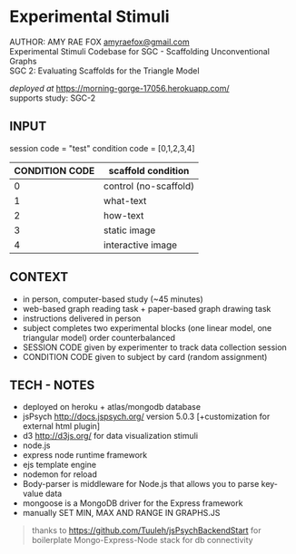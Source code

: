 # Experimental Stimuli
AUTHOR: AMY RAE FOX amyraefox@gmail.com  
Experimental Stimuli Codebase for SGC - Scaffolding Unconventional Graphs  
SGC 2: Evaluating Scaffolds for the Triangle Model

_deployed at_ https://morning-gorge-17056.herokuapp.com/  
supports study: SGC-2


##  INPUT

session code = "test"
condition code = [0,1,2,3,4]

CONDITION CODE | scaffold condition
 ------------- |-------------
 0             | control (no-scaffold)
 1             | what-text
 2             | how-text
 3             | static image
 4             | interactive image

##  CONTEXT
- in person, computer-based study (~45 minutes)
- web-based graph reading task + paper-based graph drawing task
- instructions delivered in person
- subject completes two experimental blocks (one linear model, one triangular model) order counterbalanced
- SESSION CODE given by experimenter to track data collection session
- CONDITION CODE given to subject by card (random assignment)

##  TECH - NOTES
- deployed on heroku + atlas/mongodb database
- jsPsych http://docs.jspsych.org/ version 5.0.3 [+customization for external html plugin]
- d3 http://d3js.org/ for data visualization stimuli
- node.js
- express node runtime framework
- ejs template engine
- nodemon for reload
- Body-parser is middleware for Node.js that allows you to parse key-value data
- mongoose is a MongoDB driver for the Express framework
- manually SET MIN, MAX AND RANGE IN GRAPHS.JS


> thanks to https://github.com/Tuuleh/jsPsychBackendStart for boilerplate Mongo-Express-Node stack for db connectivity
